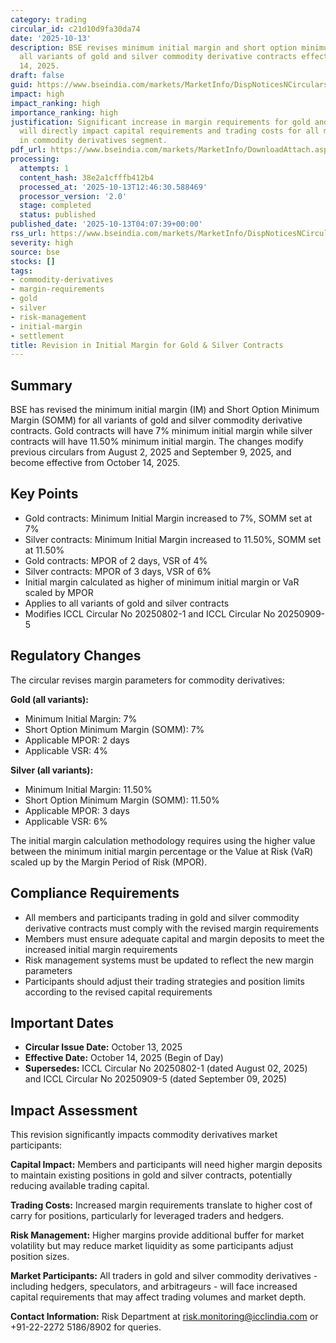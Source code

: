 ```yaml
---
category: trading
circular_id: c21d10d9fa30da74
date: '2025-10-13'
description: BSE revises minimum initial margin and short option minimum margin for
  all variants of gold and silver commodity derivative contracts effective October
  14, 2025.
draft: false
guid: https://www.bseindia.com/markets/MarketInfo/DispNoticesNCirculars.aspx?Noticeid={E8A7E01C-BE62-4B0C-9B59-9CE4D40E8260}&noticeno=20251013-1&dt=10/13/2025&icount=1&totcount=12&flag=0
impact: high
impact_ranking: high
importance_ranking: high
justification: Significant increase in margin requirements for gold and silver contracts
  will directly impact capital requirements and trading costs for all market participants
  in commodity derivatives segment.
pdf_url: https://www.bseindia.com/markets/MarketInfo/DownloadAttach.aspx?id=20251013-1&attachedId=
processing:
  attempts: 1
  content_hash: 38e2a1cfffb412b4
  processed_at: '2025-10-13T12:46:30.588469'
  processor_version: '2.0'
  stage: completed
  status: published
published_date: '2025-10-13T04:07:39+00:00'
rss_url: https://www.bseindia.com/markets/MarketInfo/DispNoticesNCirculars.aspx?Noticeid={E8A7E01C-BE62-4B0C-9B59-9CE4D40E8260}&noticeno=20251013-1&dt=10/13/2025&icount=1&totcount=12&flag=0
severity: high
source: bse
stocks: []
tags:
- commodity-derivatives
- margin-requirements
- gold
- silver
- risk-management
- initial-margin
- settlement
title: Revision in Initial Margin for Gold & Silver Contracts
---
```


## Summary

BSE has revised the minimum initial margin (IM) and Short Option Minimum Margin (SOMM) for all variants of gold and silver commodity derivative contracts. Gold contracts will have 7% minimum initial margin while silver contracts will have 11.50% minimum initial margin. The changes modify previous circulars from August 2, 2025 and September 9, 2025, and become effective from October 14, 2025.

## Key Points

- Gold contracts: Minimum Initial Margin increased to 7%, SOMM set at 7%
- Silver contracts: Minimum Initial Margin increased to 11.50%, SOMM set at 11.50%
- Gold contracts: MPOR of 2 days, VSR of 4%
- Silver contracts: MPOR of 3 days, VSR of 6%
- Initial margin calculated as higher of minimum initial margin or VaR scaled by MPOR
- Applies to all variants of gold and silver contracts
- Modifies ICCL Circular No 20250802-1 and ICCL Circular No 20250909-5

## Regulatory Changes

The circular revises margin parameters for commodity derivatives:

**Gold (all variants):**
- Minimum Initial Margin: 7%
- Short Option Minimum Margin (SOMM): 7%
- Applicable MPOR: 2 days
- Applicable VSR: 4%

**Silver (all variants):**
- Minimum Initial Margin: 11.50%
- Short Option Minimum Margin (SOMM): 11.50%
- Applicable MPOR: 3 days
- Applicable VSR: 6%

The initial margin calculation methodology requires using the higher value between the minimum initial margin percentage or the Value at Risk (VaR) scaled up by the Margin Period of Risk (MPOR).

## Compliance Requirements

- All members and participants trading in gold and silver commodity derivative contracts must comply with the revised margin requirements
- Members must ensure adequate capital and margin deposits to meet the increased initial margin requirements
- Risk management systems must be updated to reflect the new margin parameters
- Participants should adjust their trading strategies and position limits according to the revised capital requirements

## Important Dates

- **Circular Issue Date:** October 13, 2025
- **Effective Date:** October 14, 2025 (Begin of Day)
- **Supersedes:** ICCL Circular No 20250802-1 (dated August 02, 2025) and ICCL Circular No 20250909-5 (dated September 09, 2025)

## Impact Assessment

This revision significantly impacts commodity derivatives market participants:

**Capital Impact:** Members and participants will need higher margin deposits to maintain existing positions in gold and silver contracts, potentially reducing available trading capital.

**Trading Costs:** Increased margin requirements translate to higher cost of carry for positions, particularly for leveraged traders and hedgers.

**Risk Management:** Higher margins provide additional buffer for market volatility but may reduce market liquidity as some participants adjust position sizes.

**Market Participants:** All traders in gold and silver commodity derivatives - including hedgers, speculators, and arbitrageurs - will face increased capital requirements that may affect trading volumes and market depth.

**Contact Information:** Risk Department at risk.monitoring@icclindia.com or +91-22-2272 5186/8902 for queries.